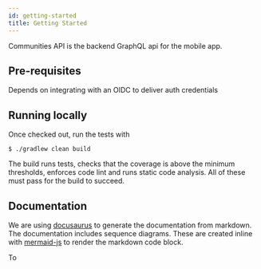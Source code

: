 ```yaml
---
id: getting-started
title: Getting Started
---
```


Communities API is the backend GraphQL api for the mobile app.

## Pre-requisites

Depends on integrating with an OIDC to deliver auth credentials

## Running locally

Once checked out, run the tests with

```$bash
$ ./gradlew clean build
```

The build runs tests, checks that the coverage is above the minimum thresholds, enforces code lint and runs static
code analysis. All of these must pass for the build to succeed.

## Documentation

We are using [docusaurus](https://docusaurus.io/en/) to generate the documentation from markdown. The documentation
includes sequence diagrams. These are created inline with [mermaid-js](https://mermaid-js.github.io/mermaid/#/) to
render the markdown code block.

To
